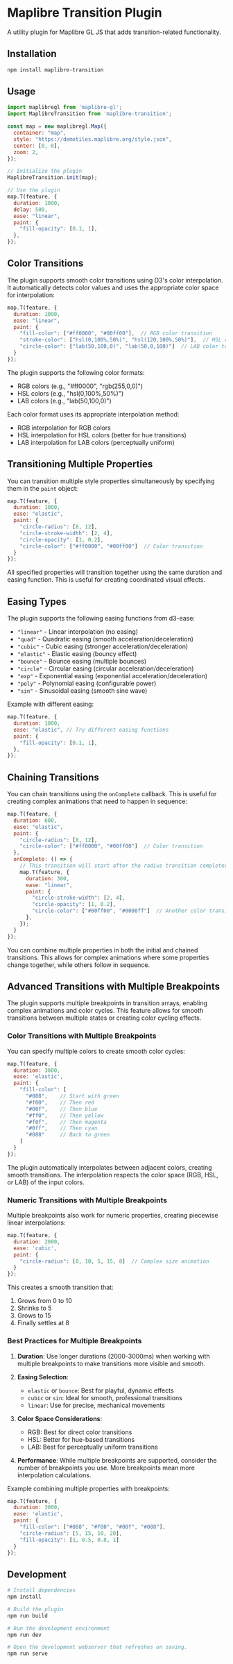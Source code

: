 # Maplibre Transition Plugin

A utility plugin for Maplibre GL JS that adds transition-related functionality.

## Installation

```bash
npm install maplibre-transition
```

## Usage

```javascript
import maplibregl from 'maplibre-gl';
import MaplibreTransition from 'maplibre-transition';

const map = new maplibregl.Map({
  container: "map",
  style: "https://demotiles.maplibre.org/style.json",
  center: [0, 0],
  zoom: 2,
});

// Initialize the plugin
MaplibreTransition.init(map);

// Use the plugin
map.T(feature, {
  duration: 1000,
  delay: 500,
  ease: "linear",
  paint: {
    "fill-opacity": [0.1, 1],
  },
});
```

## Color Transitions

The plugin supports smooth color transitions using D3's color interpolation. It automatically detects color values and uses the appropriate color space for interpolation:

```javascript
map.T(feature, {
  duration: 1000,
  ease: "linear",
  paint: {
    "fill-color": ["#ff0000", "#00ff00"],  // RGB color transition
    "stroke-color": ["hsl(0,100%,50%)", "hsl(120,100%,50%)"],  // HSL color transition
    "circle-color": ["lab(50,100,0)", "lab(50,0,100)"]  // LAB color transition
  }
});
```

The plugin supports the following color formats:
- RGB colors (e.g., "#ff0000", "rgb(255,0,0)")
- HSL colors (e.g., "hsl(0,100%,50%)")
- LAB colors (e.g., "lab(50,100,0)")

Each color format uses its appropriate interpolation method:
- RGB interpolation for RGB colors
- HSL interpolation for HSL colors (better for hue transitions)
- LAB interpolation for LAB colors (perceptually uniform)

## Transitioning Multiple Properties

You can transition multiple style properties simultaneously by specifying them in the `paint` object:

```javascript
map.T(feature, {
  duration: 1000,
  ease: "elastic",
  paint: {
    "circle-radius": [8, 12],
    "circle-stroke-width": [2, 4],
    "circle-opacity": [1, 0.2],
    "circle-color": ["#ff0000", "#00ff00"]  // Color transition
  }
});
```

All specified properties will transition together using the same duration and easing function. This is useful for creating coordinated visual effects.

## Easing Types

The plugin supports the following easing functions from d3-ease:

- `"linear"` - Linear interpolation (no easing)
- `"quad"` - Quadratic easing (smooth acceleration/deceleration)
- `"cubic"` - Cubic easing (stronger acceleration/deceleration)
- `"elastic"` - Elastic easing (bouncy effect)
- `"bounce"` - Bounce easing (multiple bounces)
- `"circle"` - Circular easing (circular acceleration/deceleration)
- `"exp"` - Exponential easing (exponential acceleration/deceleration)
- `"poly"` - Polynomial easing (configurable power)
- `"sin"` - Sinusoidal easing (smooth sine wave)

Example with different easing:
```javascript
map.T(feature, {
  duration: 1000,
  ease: "elastic", // Try different easing functions
  paint: {
    "fill-opacity": [0.1, 1],
  },
});
```

## Chaining Transitions

You can chain transitions using the `onComplete` callback. This is useful for creating complex animations that need to happen in sequence:

```javascript
map.T(feature, {
  duration: 600,
  ease: "elastic",
  paint: {
    "circle-radius": [8, 12],
    "circle-color": ["#ff0000", "#00ff00"]  // Color transition
  },
  onComplete: () => {
    // This transition will start after the radius transition completes
    map.T(feature, {
      duration: 300,
      ease: "linear",
      paint: {
        "circle-stroke-width": [2, 4],
        "circle-opacity": [1, 0.2],
        "circle-color": ["#00ff00", "#0000ff"]  // Another color transition
      },
    });
  }
});
```

You can combine multiple properties in both the initial and chained transitions. This allows for complex animations where some properties change together, while others follow in sequence.

## Advanced Transitions with Multiple Breakpoints

The plugin supports multiple breakpoints in transition arrays, enabling complex animations and color cycles. This feature allows for smooth transitions between multiple states or creating color cycling effects.

### Color Transitions with Multiple Breakpoints

You can specify multiple colors to create smooth color cycles:

```javascript
map.T(feature, {
  duration: 3000,
  ease: 'elastic',
  paint: {
    "fill-color": [
      "#088",    // Start with green
      "#f00",    // Then red
      "#00f",    // Then blue
      "#ff0",    // Then yellow
      "#f0f",    // Then magenta
      "#0ff",    // Then cyan
      "#088"     // Back to green
    ]
  }
});
```

The plugin automatically interpolates between adjacent colors, creating smooth transitions. The interpolation respects the color space (RGB, HSL, or LAB) of the input colors.

### Numeric Transitions with Multiple Breakpoints

Multiple breakpoints also work for numeric properties, creating piecewise linear interpolations:

```javascript
map.T(feature, {
  duration: 2000,
  ease: 'cubic',
  paint: {
    "circle-radius": [0, 10, 5, 15, 8]  // Complex size animation
  }
});
```

This creates a smooth transition that:
1. Grows from 0 to 10
2. Shrinks to 5
3. Grows to 15
4. Finally settles at 8

### Best Practices for Multiple Breakpoints

1. **Duration**: Use longer durations (2000-3000ms) when working with multiple breakpoints to make transitions more visible and smooth.

2. **Easing Selection**:
   - `elastic` or `bounce`: Best for playful, dynamic effects
   - `cubic` or `sin`: Ideal for smooth, professional transitions
   - `linear`: Use for precise, mechanical movements

3. **Color Space Considerations**:
   - RGB: Best for direct color transitions
   - HSL: Better for hue-based transitions
   - LAB: Best for perceptually uniform transitions

4. **Performance**: While multiple breakpoints are supported, consider the number of breakpoints you use. More breakpoints mean more interpolation calculations.

Example combining multiple properties with breakpoints:
```javascript
map.T(feature, {
  duration: 3000,
  ease: 'elastic',
  paint: {
    "fill-color": ["#088", "#f00", "#00f", "#088"],
    "circle-radius": [5, 15, 10, 20],
    "fill-opacity": [1, 0.5, 0.8, 1]
  }
});
```

## Development

```bash
# Install dependencies
npm install

# Build the plugin
npm run build

# Run the development environment
npm run dev

# Open the development webserver that refreshes on saving.
npm run serve
``` 
